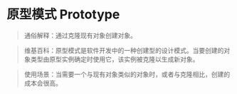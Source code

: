 # 原型模式 Prototype

> 通俗解释：通过克隆现有对象创建对象。

> 维基百科：原型模式是软件开发中的一种创建型的设计模式。当要创建的对象类型由原型实例确定时使用它，该实例被克隆以生成新对象。

> 使用场景：当需要一个与现有对象类似的对象时，或者与克隆相比，创建的成本会很高。
